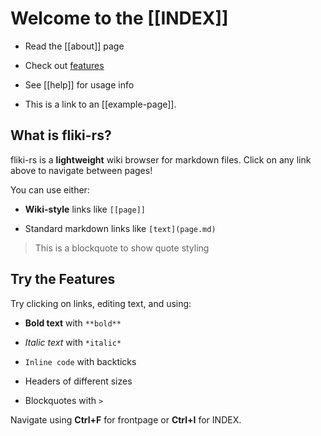 # Welcome to the [[INDEX]]

- Read the [[about]] page

- Check out [features](features.md)

- See [[help]] for usage info

- This is a link to an [[example-page]].

## What is fliki-rs?

fliki-rs is a **lightweight** wiki browser for markdown files. Click on any link above to navigate between pages!

You can use either:

- **Wiki-style** links like `[[page]]`

- Standard markdown links like `[text](page.md)`

> This is a blockquote to show quote styling

## Try the Features

Try clicking on links, editing text, and using:

- **Bold text** with `**bold**`

- *Italic text* with `*italic*`

- `Inline code` with backticks

- Headers of different sizes

- Blockquotes with `>`

Navigate using **Ctrl+F** for frontpage or **Ctrl+I** for INDEX.